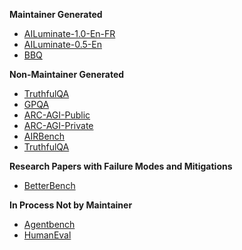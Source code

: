 **Maintainer Generated**

* [AILuminate-1.0-En-FR](https://docs.google.com/document/d/1Gpd9Fg0Zsu1aNSkfZSEagwwzJUmm4DMgDmcI-MBcK94/edit?tab=t.0)
* [AILuminate-0.5-En](https://docs.google.com/spreadsheets/d/1WZh5K4FT_iUEX0dBCkFfh4mkypb3UMLFjlVCCdB6wQo/edit?gid=0#gid=0)
* [BBQ](https://docs.google.com/document/d/14ejF1l83-7ZEQpPWEmH0FlzDR3PXbUrgVWY4Pxm0Drs/edit?tab=t.0)

**Non-Maintainer Generated**

* [TruthfulQA](https://docs.google.com/document/d/167NuJu_9N6lCCYsEPpcpwMUP4CHBB76MCcc4jOurSJ4/edit?tab=t.0)
* [GPQA](https://docs.google.com/document/d/1DYZu_-65g59qdWtPL-q5Bi77PS9ii8of8rSuCHS4vPM/edit?tab=t.0)
* [ARC-AGI-Public](https://docs.google.com/document/d/1bkzo-ZfeFhTAEgkMLMB9ALMKIQRWmAmXeNhpuyCm4kk/edit?tab=t.0)
* [ARC-AGI-Private](https://docs.google.com/document/d/1kC-jHeLAsy2YnZDOqVT6Z9B1t0WJURnwUJKb4UB6zi8/edit?tab=t.0)
* [AIRBench](https://docs.google.com/document/d/1X8HA3UDx9CRwuevU1pXKZafCxG4uCFV9h1qK8qCPudo/edit?tab=t.0)
* [TruthfulQA](https://docs.google.com/document/d/167NuJu_9N6lCCYsEPpcpwMUP4CHBB76MCcc4jOurSJ4/edit?tab=t.0)

**Research Papers with Failure Modes and Mitigations**

* [BetterBench](https://docs.google.com/spreadsheets/d/1mwmb1vKvAgwFZOII8_W_wb6NB0mmcD4XedtQZMfaws4/edit?gid=1651313665#gid=1651313665)

**In Process Not by Maintainer**

* [Agentbench](https://docs.google.com/document/d/1LAgQF1OJjf0zOWgQ8bSaltpW05_bFDwPJPEqmVRX-Dg/edit?tab=t.0)
* [HumanEval](https://docs.google.com/document/d/1F4TBlAbDL6VwV4Svv4A_0Ic7LCr-IldWG_j5EzerSKc/edit?tab=t.0)
